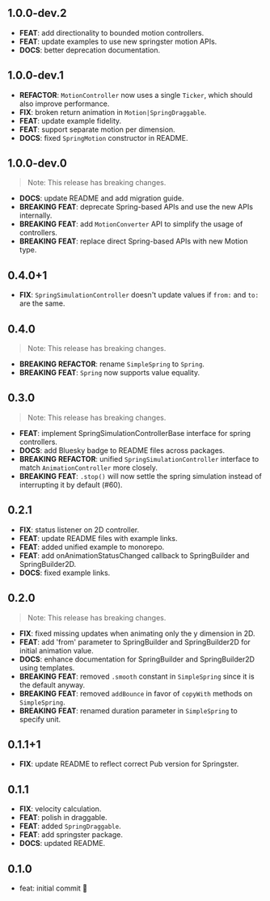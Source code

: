 ## 1.0.0-dev.2

 - **FEAT**: add directionality to bounded motion controllers.
 - **FEAT**: update examples to use new springster motion APIs.
 - **DOCS**: better deprecation documentation.

## 1.0.0-dev.1

 - **REFACTOR**: `MotionController` now uses a single `Ticker`, which should also improve performance.
 - **FIX**: broken return animation in `Motion|SpringDraggable`.
 - **FEAT**: update example fidelity.
 - **FEAT**: support separate motion per dimension.
 - **DOCS**: fixed `SpringMotion` constructor in README.

## 1.0.0-dev.0

> Note: This release has breaking changes.

 - **DOCS**: update README and add migration guide.
 - **BREAKING** **FEAT**: deprecate Spring-based APIs and use the new APIs internally.
 - **BREAKING** **FEAT**: add `MotionConverter` API to simplify the usage of controllers.
 - **BREAKING** **FEAT**: replace direct Spring-based APIs with new Motion type.

## 0.4.0+1

 - **FIX**: `SpringSimulationController` doesn't update values if `from:` and `to:` are the same.

## 0.4.0

> Note: This release has breaking changes.

 - **BREAKING** **REFACTOR**: rename `SimpleSpring` to `Spring`.
 - **BREAKING** **FEAT**: `Spring` now supports value equality.

## 0.3.0

> Note: This release has breaking changes.

 - **FEAT**: implement SpringSimulationControllerBase interface for spring controllers.
 - **DOCS**: add Bluesky badge to README files across packages.
 - **BREAKING** **REFACTOR**: unified `SpringSimulationController` interface to match `AnimationController` more closely.
 - **BREAKING** **FEAT**: `.stop()` will now settle the spring simulation instead of interrupting it by default (#60).

## 0.2.1

 - **FIX**: status listener on 2D controller.
 - **FEAT**: update README files with example links.
 - **FEAT**: added unified example to monorepo.
 - **FEAT**: add onAnimationStatusChanged callback to SpringBuilder and SpringBuilder2D.
 - **DOCS**: fixed example links.

## 0.2.0

> Note: This release has breaking changes.

 - **FIX**: fixed missing updates when animating only the y dimension in 2D.
 - **FEAT**: add 'from' parameter to SpringBuilder and SpringBuilder2D for initial animation value.
 - **DOCS**: enhance documentation for SpringBuilder and SpringBuilder2D using templates.
 - **BREAKING** **FEAT**: removed `.smooth` constant in `SimpleSpring` since it is the default anyway.
 - **BREAKING** **FEAT**: removed `addBounce` in favor of `copyWith` methods on `SimpleSpring`.
 - **BREAKING** **FEAT**: renamed duration parameter in `SimpleSpring` to specify unit.

## 0.1.1+1

 - **FIX**: update README to reflect correct Pub version for Springster.

## 0.1.1

 - **FIX**: velocity calculation.
 - **FEAT**: polish in draggable.
 - **FEAT**: added `SpringDraggable`.
 - **FEAT**: add springster package.
 - **DOCS**: updated README.

## 0.1.0

- feat: initial commit 🎉
